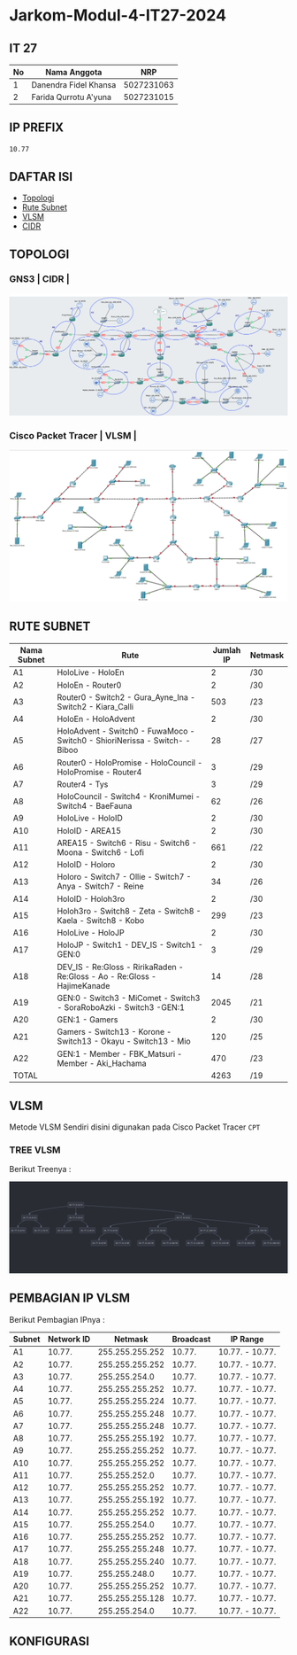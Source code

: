 # Jarkom-Modul-4-IT27-2024

## IT 27

| No  | Nama Anggota          | NRP        |
| --- | --------------------- | ---------- |
| 1   | Danendra Fidel Khansa | 5027231063 |
| 2   | Farida Qurrotu A'yuna | 5027231015 |

## IP PREFIX

`10.77`

## DAFTAR ISI

- [Topologi](#topologi)
- [Rute Subnet](#rute-subnet)
- [VLSM](#vlsm)
- [CIDR](#cidr)

## TOPOLOGI

### GNS3 | CIDR |

![alt text](<img/Topologi GNS.png>)

### Cisco Packet Tracer | VLSM |

![alt text](<img/Topologi CPT.png>)

## RUTE SUBNET

| Nama Subnet | Rute                                                                        | Jumlah IP | Netmask |
| ----------- | --------------------------------------------------------------------------- | --------- | ------- |
| A1          | HoloLive - HoloEn                                                           | 2         | /30     |
| A2          | HoloEn - Router0                                                            | 2         | /30     |
| A3          | Router0 - Switch2 - Gura_Ayne_Ina - Switch2 - Kiara_Calli                   | 503       | /23     |
| A4          | HoloEn - HoloAdvent                                                         | 2         | /30     |
| A5          | HoloAdvent - Switch0 - FuwaMoco - Switch0 - ShioriNerissa - Switch- - Biboo | 28        | /27     |
| A6          | Router0 - HoloPromise - HoloCouncil - HoloPromise - Router4                 | 3         | /29     |
| A7          | Router4 - Tys                                                               | 3         | /29     |
| A8          | HoloCouncil - Switch4 - KroniMumei - Switch4 - BaeFauna                     | 62        | /26     |
| A9          | HoloLive - HoloID                                                           | 2         | /30     |
| A10         | HoloID - AREA15                                                             | 2         | /30     |
| A11         | AREA15 - Switch6 - Risu - Switch6 - Moona - Switch6 - Lofi                  | 661       | /22     |
| A12         | HoloID - Holoro                                                             | 2         | /30     |
| A13         | Holoro - Switch7 - Ollie - Switch7 - Anya - Switch7 - Reine                 | 34        | /26     |
| A14         | HoloID - Holoh3ro                                                           | 2         | /30     |
| A15         | Holoh3ro - Switch8 - Zeta - Switch8 - Kaela - Switch8 - Kobo                | 299       | /23     |
| A16         | HoloLive - HoloJP                                                           | 2         | /30     |
| A17         | HoloJP - Switch1 - DEV_IS - Switch1 - GEN:0                                 | 3         | /29     |
| A18         | DEV_IS - Re:Gloss - RirikaRaden - Re:Gloss - Ao - Re:Gloss - HajimeKanade   | 14        | /28     |
| A19         | GEN:0 - Switch3 - MiComet - Switch3 - SoraRoboAzki - Switch3 -GEN:1         | 2045      | /21     |
| A20         | GEN:1 - Gamers                                                              | 2         | /30     |
| A21         | Gamers - Switch13 - Korone - Switch13 - Okayu - Switch13 - Mio              | 120       | /25     |
| A22         | GEN:1 - Member - FBK_Matsuri - Member - Aki_Hachama                         | 470       | /23     |
| TOTAL       |                                                                             | 4263      | /19     |

## VLSM

Metode VLSM Sendiri disini digunakan pada Cisco Packet Tracer `CPT`

### TREE VLSM

Berikut Treenya :

![alt text](<img/VMLS Tree.png>)

## PEMBAGIAN IP VLSM

Berikut Pembagian IPnya :

| Subnet | Network ID | Netmask         | Broadcast | IP Range        |
| ------ | ---------- | --------------- | --------- | --------------- |
| A1     | 10.77.     | 255.255.255.252 | 10.77.    | 10.77. - 10.77. |
| A2     | 10.77.     | 255.255.255.252 | 10.77.    | 10.77. - 10.77. |
| A3     | 10.77.     | 255.255.254.0   | 10.77.    | 10.77. - 10.77. |
| A4     | 10.77.     | 255.255.255.252 | 10.77.    | 10.77. - 10.77. |
| A5     | 10.77.     | 255.255.255.224 | 10.77.    | 10.77. - 10.77. |
| A6     | 10.77.     | 255.255.255.248 | 10.77.    | 10.77. - 10.77. |
| A7     | 10.77.     | 255.255.255.248 | 10.77.    | 10.77. - 10.77. |
| A8     | 10.77.     | 255.255.255.192 | 10.77.    | 10.77. - 10.77. |
| A9     | 10.77.     | 255.255.255.252 | 10.77.    | 10.77. - 10.77. |
| A10    | 10.77.     | 255.255.255.252 | 10.77.    | 10.77. - 10.77. |
| A11    | 10.77.     | 255.255.252.0   | 10.77.    | 10.77. - 10.77. |
| A12    | 10.77.     | 255.255.255.252 | 10.77.    | 10.77. - 10.77. |
| A13    | 10.77.     | 255.255.255.192 | 10.77.    | 10.77. - 10.77. |
| A14    | 10.77.     | 255.255.255.252 | 10.77.    | 10.77. - 10.77. |
| A15    | 10.77.     | 255.255.254.0   | 10.77.    | 10.77. - 10.77. |
| A16    | 10.77.     | 255.255.255.252 | 10.77.    | 10.77. - 10.77. |
| A17    | 10.77.     | 255.255.255.248 | 10.77.    | 10.77. - 10.77. |
| A18    | 10.77.     | 255.255.255.240 | 10.77.    | 10.77. - 10.77. |
| A19    | 10.77.     | 255.255.248.0   | 10.77.    | 10.77. - 10.77. |
| A20    | 10.77.     | 255.255.255.252 | 10.77.    | 10.77. - 10.77. |
| A21    | 10.77.     | 255.255.255.128 | 10.77.    | 10.77. - 10.77. |
| A22    | 10.77.     | 255.255.254.0   | 10.77.    | 10.77. - 10.77. |

## KONFIGURASI
